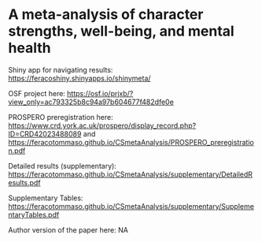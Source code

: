 # A meta-analysis of character strengths, well-being, and mental health

Shiny app for navigating results: https://feracoshiny.shinyapps.io/shinymeta/

OSF project here: https://osf.io/prjxb/?view_only=ac793325b8c94a97b604677f482dfe0e

PROSPERO preregistration here: https://www.crd.york.ac.uk/prospero/display_record.php?ID=CRD42023488089 and https://feracotommaso.github.io/CSmetaAnalysis/PROSPERO_preregistration.pdf

Detailed results (supplementary): https://feracotommaso.github.io/CSmetaAnalysis/supplementary/DetailedResults.pdf

Supplementary Tables: https://feracotommaso.github.io/CSmetaAnalysis/supplementary/SupplementaryTables.pdf

Author version of the paper here: NA
